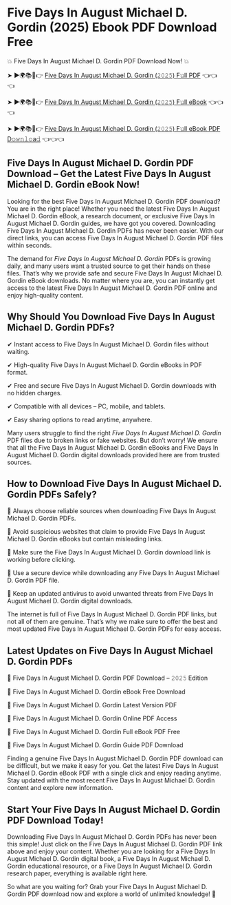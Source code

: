 # Five Days In August Michael D. Gordin (2025) Ebook PDF Download Free

💥 Five Days In August Michael D. Gordin PDF Download Now! 💥

➤ ►🌍📚📱👉 [Five Days In August Michael D. Gordin (𝟸𝟶𝟸𝟻) F𝚞ll PDF](https://getpdf.xyz/five-days-in-august-michael-d.-gordin) 👈👈👈


➤ ►🌍📚📱👉 [Five Days In August Michael D. Gordin (𝟸𝟶𝟸𝟻) F𝚞ll eBook](https://getpdf.xyz/five-days-in-august-michael-d.-gordin) 👈👈👈


➤ ►🌍📚📱👉 [Five Days In August Michael D. Gordin (𝟸𝟶𝟸𝟻) F𝚞ll eBook PDF D𝚘𝚠𝚗𝚕𝚘a𝚍](https://getpdf.xyz/five-days-in-august-michael-d.-gordin) 👈👈👈


## Five Days In August Michael D. Gordin PDF Download – Get the Latest Five Days In August Michael D. Gordin eBook Now!

Looking for the best Five Days In August Michael D. Gordin PDF download? You are in the right place! Whether you need the latest Five Days In August Michael D. Gordin eBook, a research document, or exclusive Five Days In August Michael D. Gordin guides, we have got you covered. Downloading Five Days In August Michael D. Gordin PDFs has never been easier. With our direct links, you can access Five Days In August Michael D. Gordin PDF files within seconds.

The demand for *Five Days In August Michael D. Gordin* PDFs is growing daily, and many users want a trusted source to get their hands on these files. That’s why we provide safe and secure Five Days In August Michael D. Gordin eBook downloads. No matter where you are, you can instantly get access to the latest Five Days In August Michael D. Gordin PDF online and enjoy high-quality content.

## Why Should You Download Five Days In August Michael D. Gordin PDFs?

✔ Instant access to Five Days In August Michael D. Gordin files without waiting.

✔ High-quality Five Days In August Michael D. Gordin eBooks in PDF format.

✔ Free and secure Five Days In August Michael D. Gordin downloads with no hidden charges.

✔ Compatible with all devices – PC, mobile, and tablets.

✔ Easy sharing options to read anytime, anywhere.

Many users struggle to find the right *Five Days In August Michael D. Gordin* PDF files due to broken links or fake websites. But don’t worry! We ensure that all the Five Days In August Michael D. Gordin eBooks and Five Days In August Michael D. Gordin digital downloads provided here are from trusted sources.

## How to Download Five Days In August Michael D. Gordin PDFs Safely?

📌 Always choose reliable sources when downloading Five Days In August Michael D. Gordin PDFs.

📌 Avoid suspicious websites that claim to provide Five Days In August Michael D. Gordin eBooks but contain misleading links.

📌 Make sure the Five Days In August Michael D. Gordin download link is working before clicking.

📌 Use a secure device while downloading any Five Days In August Michael D. Gordin PDF file.

📌 Keep an updated antivirus to avoid unwanted threats from Five Days In August Michael D. Gordin digital downloads.

The internet is full of Five Days In August Michael D. Gordin PDF links, but not all of them are genuine. That’s why we make sure to offer the best and most updated Five Days In August Michael D. Gordin PDFs for easy access.

## Latest Updates on Five Days In August Michael D. Gordin PDFs

🔹 Five Days In August Michael D. Gordin PDF Download – 𝟸𝟶𝟸𝟻 Edition

🔹 Five Days In August Michael D. Gordin eBook Free Download

🔹 Five Days In August Michael D. Gordin Latest Version PDF

🔹 Five Days In August Michael D. Gordin Online PDF Access

🔹 Five Days In August Michael D. Gordin Full eBook PDF Free

🔹 Five Days In August Michael D. Gordin Guide PDF Download

Finding a genuine Five Days In August Michael D. Gordin PDF download can be difficult, but we make it easy for you. Get the latest Five Days In August Michael D. Gordin eBook PDF with a single click and enjoy reading anytime. Stay updated with the most recent Five Days In August Michael D. Gordin content and explore new information.

## Start Your Five Days In August Michael D. Gordin PDF Download Today!

Downloading Five Days In August Michael D. Gordin PDFs has never been this simple! Just click on the Five Days In August Michael D. Gordin PDF link above and enjoy your content. Whether you are looking for a Five Days In August Michael D. Gordin digital book, a Five Days In August Michael D. Gordin educational resource, or a Five Days In August Michael D. Gordin research paper, everything is available right here.

So what are you waiting for? Grab your Five Days In August Michael D. Gordin PDF download now and explore a world of unlimited knowledge! 🚀